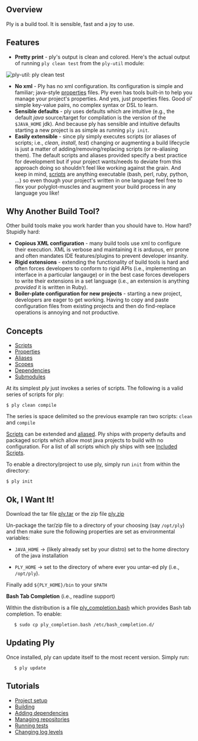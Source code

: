 Overview
--------

Ply is a build tool.  It is sensible, fast and a joy to use. 

Features
--------

* __Pretty print__ - ply's output is clean and colored.  Here's the actual output of running `ply clean test` from the `ply-util` module:

![ply-util: ply clean test](https://github.com/blangel/ply/raw/master/docs/imgs/ply-util-test.png "ply-util: ply clean test")

* __No xml__ - Ply has no xml configuration. Its configuration is simple and familiar; java-style [properties](ply/tree/master/docs/Properties.md) files. Ply even has tools built-in to help you manage your project's properties. And yes, just properties files. Good ol' simple key-value pairs, no complex syntax or DSL to learn.
* __Sensible defaults__ - ply uses defaults which are intuitive (e.g., the default _java_ source/target for compilation is the version of the `$JAVA_HOME` jdk). And because ply has sensible and intuitive defaults starting a new project is as simple as running `ply init`.
* __Easily extensible__ - since ply simply executes scripts (or aliases of scripts; i.e., _clean_, _install_, _test_) changing or augmenting a build lifecycle is just a matter of adding/removing/replacing scripts (or re-aliasing them).  The default scripts and aliases provided specify a best practice for development but if your project wants/needs to deviate from this approach doing so shouldn't feel like working against the grain.  And keep in mind, [scripts](ply/tree/master/docs/Scripts.md) are anything executable (bash, perl, ruby, python, ...) so even though your project's written in one language feel free to flex your polyglot-muscles and augment your build process in any language you like! 

Why Another Build Tool?
-----------------------

Other build tools make you work harder than you should have to.  How hard? Stupidly hard:

  * __Copious XML configuration__ - many build tools use xml to configure their execution.  XML is verbose and maintaining it is arduous, err prone and often mandates IDE features/plugins to prevent developer insanity.
  * __Rigid extensions__ - extending the functionality of build tools is hard and often forces developers to conform to rigid APIs (i.e., implementing an interface in a particular langauge) or in the best case forces developers to write their extensions in a set language (i.e., an extension is anything _provided_ it is written in Ruby).
  * __Boiler-plate configuration for new projects__ - starting a new project, developers are eager to get working.  Having to copy and paste configuration files from existing projects and then do find-replace operations is annoying and not productive.

Concepts
--------

* [Scripts](ply/tree/master/docs/Scripts.md)
* [Properties](ply/tree/master/docs/Properties.md)
* [Aliases](ply/tree/master/docs/Aliases.md)
* [Scopes](ply/tree/master/docs/Scopes.md)
* [Dependencies](ply/tree/master/docs/Dependencies.md)
* [Submodules](ply/tree/master/docs/Submodules.md)

At its simplest _ply_ just invokes a series of scripts. The following is a valid series of scripts for ply:

    $ ply clean compile

The series is space delimited so the previous example ran two scripts: `clean` and `compile`

[Scripts](ply/tree/master/docs/Scripts.md) can be extended and [aliased](ply/tree/master/docs/Aliases.md).
Ply ships with property defaults and packaged scripts which allow most java projects to
build with no configuration.  For a list of all scripts which ply ships with see [Included Scripts](ply/tree/master/docs/IncludedScripts.md).

To enable a directory/project to use ply, simply run `init` from within the directory:

    $ ply init

Ok, I Want It!
--------------

Download the tar file [ply.tar](https://github.com/downloads/blangel/ply/ply.tar) or the zip file [ply.zip](https://github.com/downloads/blangel/ply/ply.zip)

Un-package the tar/zip file to a directory of your choosing (say `/opt/ply`) and then make sure the following properties are set as environmental variables:

* `JAVA_HOME` -> (likely already set by your distro) set to the home directory of the java installation

* `PLY_HOME` -> set to the directory of where ever you untar-ed ply (i.e., `/opt/ply`).

Finally add `${PLY_HOME}/bin` to your `$PATH`

__Bash Tab Completion__ (i.e., readline support)

Within the distribution is a file [ply_completion.bash](ply/raw/master/dist/ply/ply_completion.bash) which provides Bash tab completion.  To enable:

       $ sudo cp ply_completion.bash /etc/bash_completion.d/

Updating Ply
------------

Once installed, ply can update itself to the most recent version.  Simply run:

       $ ply update

Tutorials
--------

* [Project setup](ply/tree/master/docs/ProjectSetup.md)
* [Building](ply/tree/master/docs/BuildingProject.md)
* [Adding dependencies](ply/tree/master/docs/DependenciesTutorial.md)
* [Managing repositories](ply/tree/master/docs/Repositories.md)
* [Running tests](ply/tree/master/docs/RunningTests.md)
* [Changing log levels](ply/tree/master/docs/Logging.md)
